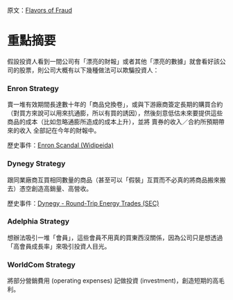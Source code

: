 原文：[Flavors of Fraud](https://www.nytimes.com/2002/06/28/opinion/flavors-of-fraud.html)

# 重點摘要

假設投資人看到一間公司有「漂亮的財報」或者其他「漂亮的數據」就會看好該公司的股票，則公司大概有以下幾種做法可以欺騙投資人：

### Enron Strategy

賣一堆有效期間長達數十年的「商品兌換卷」，或與下游廠商簽定長期的購買合約（對買方來說可以用來抗通膨，所以有買的誘因），然後刻意低估未來要提供這些商品的成本（比如忽略通膨所造成的成本上升），並將 賣券的收入／合約所預期帶來的收入 全部記在今年的財報中。

歷史事件：[Enron Scandal (Widipeida)](https://en.wikipedia.org/wiki/Enron_scandal#Mark-to-market_accounting)

### Dynegy Strategy

跟同業廠商互買相同數量的商品（甚至可以「假裝」互買而不必真的將商品搬來搬去）憑空創造高銷量、高營收。

歷史事件：[Dynegy - Round-Trip Energy Trades (SEC)](https://www.sec.gov/news/press/2002-140.htm)

### Adelphia Strategy

想辦法吸引一堆「會員」，這些會員不用真的買東西沒關係，因為公司只是想透過「高會員成長率」來吸引投資人目光。

### WorldCom Strategy

將部分營銷費用 (operating expenses) 記做投資 (investment)，創造短期的高毛利。
